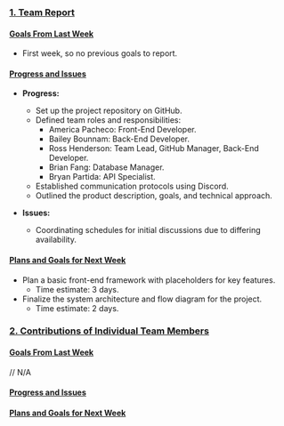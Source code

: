 ### <ins>1. Team Report</ins>


#### <ins>Goals From Last Week</ins>

* First week, so no previous goals to report.

#### <ins>Progress and Issues</ins>
* **Progress:**
  - Set up the project repository on GitHub.
  - Defined team roles and responsibilities:
    - America Pacheco: Front-End Developer.
    - Bailey Bounnam: Back-End Developer.
    - Ross Henderson: Team Lead, GitHub Manager, Back-End Developer.
    - Brian Fang: Database Manager.
    - Bryan Partida: API Specialist.
  - Established communication protocols using Discord.
  - Outlined the product description, goals, and technical approach.

* **Issues:**
  - Coordinating schedules for initial discussions due to differing availability.

#### <ins>Plans and Goals for Next Week</ins>

  - Plan a basic front-end framework with placeholders for key features.
    - Time estimate: 3 days.
  - Finalize the system architecture and flow diagram for the project.
    - Time estimate: 2 days.


### <ins>2. Contributions of Individual Team Members</ins>


#### <ins>Goals From Last Week</ins>

// N/A

#### <ins>Progress and Issues</ins>

#### <ins>Plans and Goals for Next Week</ins>